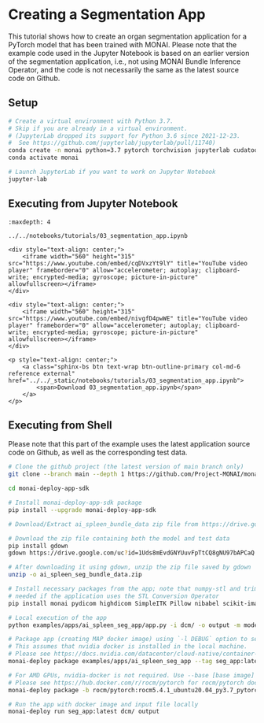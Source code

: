 # Creating a Segmentation App

This tutorial shows how to create an organ segmentation application for a PyTorch model that has been trained with MONAI. Please note that the example code used in the Jupyter Notebook is based on an earlier version of the segmentation application, i.e., not using MONAI Bundle Inference Operator, and the code is not necessarily the same as the latest source code on Github.

## Setup

```bash
# Create a virtual environment with Python 3.7.
# Skip if you are already in a virtual environment.
# (JupyterLab dropped its support for Python 3.6 since 2021-12-23.
#  See https://github.com/jupyterlab/jupyterlab/pull/11740)
conda create -n monai python=3.7 pytorch torchvision jupyterlab cudatoolkit=11.1 -c pytorch -c conda-forge
conda activate monai

# Launch JupyterLab if you want to work on Jupyter Notebook
jupyter-lab
```

## Executing from Jupyter Notebook

```{toctree}
:maxdepth: 4

../../notebooks/tutorials/03_segmentation_app.ipynb
```

```{raw} html
<div style="text-align: center;">
    <iframe width="560" height="315" src="https://www.youtube.com/embed/cqDVxzYt9lY" title="YouTube video player" frameborder="0" allow="accelerometer; autoplay; clipboard-write; encrypted-media; gyroscope; picture-in-picture" allowfullscreen></iframe>
</div>
```

```{raw} html
<div style="text-align: center;">
    <iframe width="560" height="315" src="https://www.youtube.com/embed/nivgfD4pwWE" title="YouTube video player" frameborder="0" allow="accelerometer; autoplay; clipboard-write; encrypted-media; gyroscope; picture-in-picture" allowfullscreen></iframe>
</div>
```

```{raw} html
<p style="text-align: center;">
    <a class="sphinx-bs btn text-wrap btn-outline-primary col-md-6 reference external" href="../../_static/notebooks/tutorials/03_segmentation_app.ipynb">
        <span>Download 03_segmentation_app.ipynb</span>
    </a>
</p>
```

## Executing from Shell
Please note that this part of the example uses the latest application source code on Github, as well as the corresponding test data.
```bash
# Clone the github project (the latest version of main branch only)
git clone --branch main --depth 1 https://github.com/Project-MONAI/monai-deploy-app-sdk.git

cd monai-deploy-app-sdk

# Install monai-deploy-app-sdk package
pip install --upgrade monai-deploy-app-sdk

# Download/Extract ai_spleen_bundle_data zip file from https://drive.google.com/file/d/1cJq0iQh_yzYIxVElSlVa141aEmHZADJh/view?usp=sharing

# Download the zip file containing both the model and test data
pip install gdown
gdown https://drive.google.com/uc?id=1Uds8mEvdGNYUuvFpTtCQ8gNU97bAPCaQ

# After downloading it using gdown, unzip the zip file saved by gdown
unzip -o ai_spleen_seg_bundle_data.zip

# Install necessary packages from the app; note that numpy-stl and trimesh are only
# needed if the application uses the STL Conversion Operator
pip install monai pydicom highdicom SimpleITK Pillow nibabel scikit-image numpy-stl trimesh

# Local execution of the app
python examples/apps/ai_spleen_seg_app/app.py -i dcm/ -o output -m model.ts

# Package app (creating MAP docker image) using `-l DEBUG` option to see progress.
# This assumes that nvidia docker is installed in the local machine.
# Please see https://docs.nvidia.com/datacenter/cloud-native/container-toolkit/install-guide.html#docker to install nvidia-docker2.
monai-deploy package examples/apps/ai_spleen_seg_app --tag seg_app:latest --model model.ts -l DEBUG

# For AMD GPUs, nvidia-docker is not required. Use --base [base image] option to override the docker base image.
# Please see https://hub.docker.com/r/rocm/pytorch for rocm/pytorch docker images.
monai-deploy package -b rocm/pytorch:rocm5.4.1_ubuntu20.04_py3.7_pytorch_1.12.1 examples/apps/ai_spleen_seg_app --tag seg_app:latest --model model.ts -l DEBUG

# Run the app with docker image and input file locally
monai-deploy run seg_app:latest dcm/ output
```
